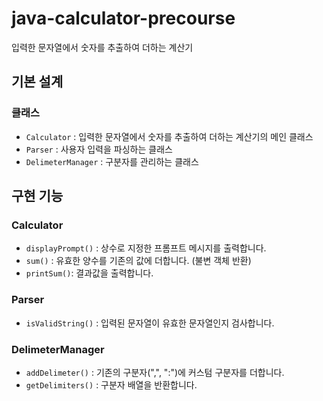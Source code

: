 # java-calculator-precourse
입력한 문자열에서 숫자를 추출하여 더하는 계산기

## 기본 설계

### 클래스
- `Calculator` : 입력한 문자열에서 숫자를 추출하여 더하는 계산기의 메인 클래스
- `Parser` : 사용자 입력을 파싱하는 클래스
- `DelimeterManager` : 구분자를 관리하는 클래스
## 구현 기능

### Calculator
- `displayPrompt()` : 상수로 지정한 프롬프트 메시지를 출력합니다.
- `sum()` : 유효한 양수를 기존의 값에 더합니다. (불변 객체 반환)
- `printSum()`: 결과값을 출력합니다.

### Parser
- `isValidString()` : 입력된 문자열이 유효한 문자열인지 검사합니다.

### DelimeterManager
- `addDelimeter()` : 기존의 구분자(",", ":")에 커스텀 구분자를 더합니다.
- `getDelimiters()` : 구분자 배열을 반환합니다.